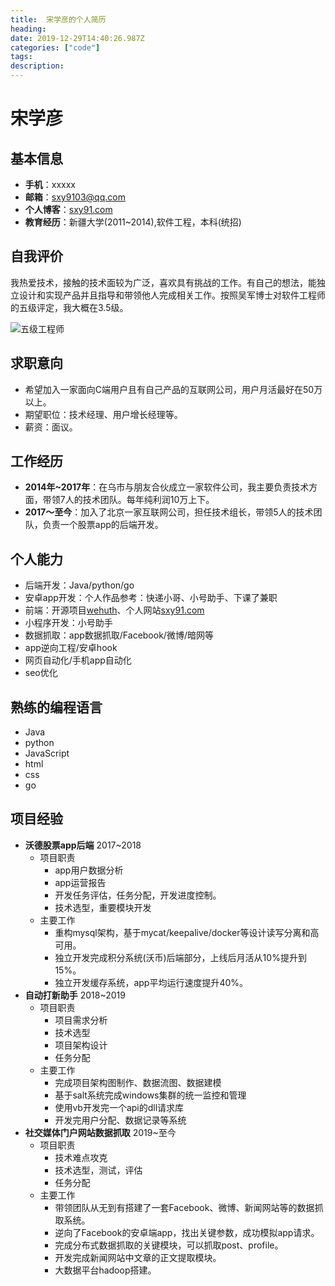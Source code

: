 ```yaml
---
title:  宋学彦的个人简历
heading:
date: 2019-12-29T14:40:26.987Z
categories: ["code"]
tags: 
description: 
---
```


# 宋学彦

## 基本信息
 - **手机**：xxxxx
 - **邮箱**：sxy9103@qq.com
 - **个人博客**：[sxy91.com](sxy91.com)
 - **教育经历**：新疆大学(2011~2014),软件工程，本科(统招)


## 自我评价

我热爱技术，接触的技术面较为广泛，喜欢具有挑战的工作。有自己的想法，能独立设计和实现产品并且指导和带领他人完成相关工作。按照吴军博士对软件工程师的五级评定，我大概在3.5级。

![五级工程师](https://gitee.com/smile365/blogimg/raw/master/sxy91/1577632038050.png)


## 求职意向
- 希望加入一家面向C端用户且有自己产品的互联网公司，用户月活最好在50万以上。
- 期望职位：技术经理、用户增长经理等。
- 薪资：面议。

## 工作经历
 - **2014年~2017年**：在乌市与朋友合伙成立一家软件公司，我主要负责技术方面，带领7人的技术团队。每年纯利润10万上下。
 - **2017～至今**：加入了北京一家互联网公司，担任技术组长，带领5人的技术团队，负责一个股票app的后端开发。


## 个人能力
- 后端开发：Java/python/go
- 安卓app开发：个人作品参考：快递小哥、小号助手、下课了兼职
- 前端：开源项目[wehuth](https://github.com/smile365/wehuth)、个人网站[sxy91.com](https://sxy91.com)
- 小程序开发：小号助手
- 数据抓取：app数据抓取/Facebook/微博/暗网等
- app逆向工程/安卓hook
- 网页自动化/手机app自动化
- seo优化


## 熟练的编程语言
- Java 
- python 
- JavaScript 
- html 
- css 
- go 

## 项目经验

- **沃德股票app后端** 2017~2018
    - 项目职责
        - app用户数据分析
        - app运营报告
        - 开发任务评估，任务分配，开发进度控制。
        - 技术选型，重要模块开发
    - 主要工作
        - 重构mysql架构，基于mycat/keepalive/docker等设计读写分离和高可用。
        - 独立开发完成积分系统(沃币)后端部分，上线后月活从10%提升到15%。
        - 独立开发缓存系统，app平均运行速度提升40%。
- **自动打新助手** 2018~2019
    - 项目职责
        - 项目需求分析
        - 技术选型
        - 项目架构设计
        - 任务分配
    - 主要工作
        - 完成项目架构图制作、数据流图、数据建模
        - 基于salt系统完成windows集群的统一监控和管理
        - 使用vb开发完一个api的dll请求库
        - 开发完用户分配、数据记录等系统
- **社交媒体门户网站数据抓取** 2019~至今
    - 项目职责
        - 技术难点攻克
        - 技术选型，测试，评估
        - 任务分配
    - 主要工作
        - 带领团队从无到有搭建了一套Facebook、微博、新闻网站等的数据抓取系统。
        - 逆向了Facebook的安卓端app，找出关键参数，成功模拟app请求。
        - 完成分布式数据抓取的关键模块，可以抓取post、profile。
        - 开发完成新闻网站中文章的正文提取模块。
        - 大数据平台hadoop搭建。






